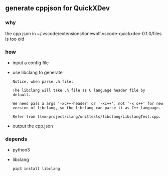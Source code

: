 ## generate cppjson for QuickXDev


### why

the cpp.json in  ~/.vscode/extensions/lonewolf.vscode-quickxdev-0.1.0/files is too old


### how

* input a config file
* use libclang to generate

    ```
    Notice, when parse .h file:

    The libclang will take .h file as C language header file by default.

    We need pass a args '-xc++-header' or '-xc++', not '-x c++' for new version of libclang, so the libclang can parse it as C++ language.

    Refer from llvm-project/clang/unittests/libclang/LibclangTest.cpp.
    ```

* output the cpp.json

### depends

* python3
* libclang
  
  ```
  pip3 install libclang
  ```
